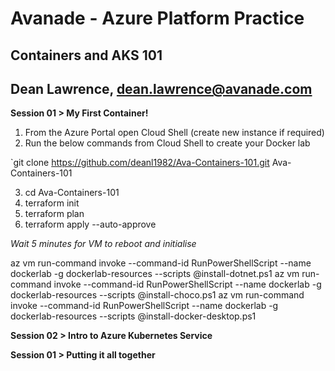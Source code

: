 # Avanade - Azure Platform Practice
## Containers and AKS 101
## Dean Lawrence, dean.lawrence@avanade.com

**Session 01 > My First Container!**

1. From the Azure Portal open Cloud Shell (create new instance if required)
2. Run the below commands from Cloud Shell to create your Docker lab

`git clone https://github.com/deanl1982/Ava-Containers-101.git Ava-Containers-101

3. cd Ava-Containers-101
4. terraform init
5. terraform plan
6. terraform apply --auto-approve

*Wait 5 minutes for VM to reboot and initialise*

az vm run-command invoke --command-id RunPowerShellScript --name dockerlab -g dockerlab-resources --scripts @install-dotnet.ps1
az vm run-command invoke --command-id RunPowerShellScript --name dockerlab -g dockerlab-resources --scripts @install-choco.ps1
az vm run-command invoke --command-id RunPowerShellScript --name dockerlab -g dockerlab-resources --scripts @install-docker-desktop.ps1

**Session 02 > Intro to Azure Kubernetes Service**

**Session 01 > Putting it all together**